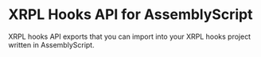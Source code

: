 # XRPL Hooks API for AssemblyScript

XRPL hooks API exports that you can import into your XRPL hooks project written in AssemblyScript.
